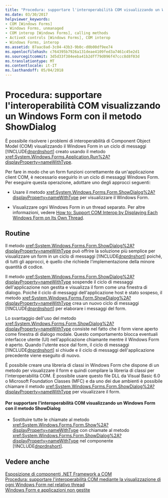 ```yaml
---
title: "Procedura: supportare l'interoperabilità COM visualizzando un Windows Form con il metodo ShowDialog"
ms.date: 03/30/2017
helpviewer_keywords:
- COM [Windows Forms]
- Windows Forms, unmanaged
- COM interop [Windows Forms], calling methods
- ActiveX controls [Windows Forms], COM interop
- Windows Forms, interop
ms.assetid: 87aac8ad-3c04-43b3-9b0c-d0b00df9ee74
ms.openlocfilehash: c764395b7926a131deae4109fed3a7461c45e2d1
ms.sourcegitcommit: 3d5d33f384eeba41b2dff79d096f47ccc8d8f03d
ms.translationtype: MT
ms.contentlocale: it-IT
ms.lasthandoff: 05/04/2018
---
```

# <a name="how-to-support-com-interop-by-displaying-a-windows-form-with-the-showdialog-method"></a>Procedura: supportare l'interoperabilità COM visualizzando un Windows Form con il metodo ShowDialog
È possibile risolvere i problemi di interoperabilità di Component Object Model (COM) visualizzando il Windows Form in un ciclo di messaggi [!INCLUDE[dnprdnshort](../../../../includes/dnprdnshort-md.md)] creato usando il metodo <xref:System.Windows.Forms.Application.Run%2A?displayProperty=nameWithType>.  
  
 Per fare in modo che un form funzioni correttamente da un'applicazione client COM, è necessario eseguirlo in un ciclo di messaggi Windows Form. Per eseguire questa operazione, adottare uno degli approcci seguenti:  
  
-   Usare il metodo <xref:System.Windows.Forms.Form.ShowDialog%2A?displayProperty=nameWithType> per visualizzare il Windows Form.  
  
-   Visualizzare ogni Windows Form in un thread separato. Per altre informazioni, vedere [How to: Support COM Interop by Displaying Each Windows Form on Its Own Thread](../../../../docs/framework/winforms/advanced/how-to-support-com-interop-by-displaying-each-windows-form-on-its-own-thread.md).  
  
## <a name="procedure"></a>Routine  
 Il metodo <xref:System.Windows.Forms.Form.ShowDialog%2A?displayProperty=nameWithType> può offrire la soluzione più semplice per visualizzare un form in un ciclo di messaggi [!INCLUDE[dnprdnshort](../../../../includes/dnprdnshort-md.md)] poiché, di tutti gli approcci, è quello che richiede l'implementazione della minore quantità di codice.  
  
 Il metodo <xref:System.Windows.Forms.Form.ShowDialog%2A?displayProperty=nameWithType> sospende il ciclo di messaggi dell'applicazione non gestita e visualizza il form come una finestra di dialogo. Poiché il ciclo di messaggi dell'applicazione host è stato sospeso, il metodo <xref:System.Windows.Forms.Form.ShowDialog%2A?displayProperty=nameWithType> crea un nuovo ciclo di messaggi [!INCLUDE[dnprdnshort](../../../../includes/dnprdnshort-md.md)] per elaborare i messaggi del form.  
  
 Lo svantaggio dell'uso del metodo <xref:System.Windows.Forms.Form.ShowDialog%2A?displayProperty=nameWithType> consiste nel fatto che il form viene aperto come finestra di dialogo modale. Questo comportamento blocca eventuali interfacce utente (UI) nell'applicazione chiamante mentre il Windows Form è aperto. Quando l'utente esce dal form, il ciclo di messaggi [!INCLUDE[dnprdnshort](../../../../includes/dnprdnshort-md.md)] si chiude e il ciclo di messaggi dell'applicazione precedente viene eseguito di nuovo.  
  
 È possibile creare una libreria di classi in Windows Form che dispone di un metodo per visualizzare il form e quindi compilare la libreria di classi per l'interoperabilità COM. È possibile usare questo file DLL da Visual Basic 6.0 o Microsoft Foundation Classes (MFC) e da uno dei due ambienti è possibile chiamare il metodo <xref:System.Windows.Forms.Form.ShowDialog%2A?displayProperty=nameWithType> per visualizzare il form.  
  
#### <a name="to-support-com-interop-by-displaying-a-windows-form-with-the-showdialog-method"></a>Per supportare l'interoperabilità COM visualizzando un Windows Form con il metodo ShowDialog  
  
-   Sostituire tutte le chiamate al metodo <xref:System.Windows.Forms.Form.Show%2A?displayProperty=nameWithType> con chiamate al metodo <xref:System.Windows.Forms.Form.ShowDialog%2A?displayProperty=nameWithType> nel componente [!INCLUDE[dnprdnshort](../../../../includes/dnprdnshort-md.md)].  
  
## <a name="see-also"></a>Vedere anche  
 [Esposizione di componenti .NET Framework a COM](../../../../docs/framework/interop/exposing-dotnet-components-to-com.md)  
 [Procedura: supportare l'interoperabilità COM mediante la visualizzazione di ogni Windows Form nel relativo thread](../../../../docs/framework/winforms/advanced/how-to-support-com-interop-by-displaying-each-windows-form-on-its-own-thread.md)  
 [Windows Form e applicazioni non gestite](../../../../docs/framework/winforms/advanced/windows-forms-and-unmanaged-applications.md)
